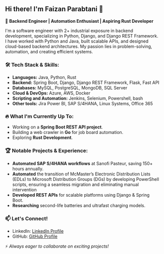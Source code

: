 ## Hi there! I'm Faizan Parabtani 👋

🚀 **Backend Engineer | Automation Enthusiast | Aspiring Rust Developer**

I'm a software engineer with 2+ industrial exposure in backend development, specializing in Python, Django, and Django REST Framework. I have worked with Python and Java, built scalable APIs, and designed cloud-based backend architectures. My passion lies in problem-solving, automation, and creating efficient systems.

### 🛠️ Tech Stack & Skills:
- **Languages:** Java, Python, Rust
- **Backend:** Spring Boot, Django, Django REST Framework, Flask, Fast API
- **Databases:** MySQL, PostgreSQL, MongoDB, SQL Server
- **Cloud & DevOps:** Azure, AWS, Docker
- **Scripting and Automation:** Jenkins, Selenium, Powershell, bash
- **Other tools:** Jira Power BI, SAP S/4HANA, Linux Systems, Office 365

### 🔥 What I'm Currently Up To:
- Working on a **Spring Boot REST API project**.
- Building a web crawler in **Go** for job board automation.
- Exploring **Rust Development**.

### 🏆 Notable Projects & Experience:
- **Automated SAP S/4HANA workflows** at Sanofi Pasteur, saving 150+ hours annually.
- **Automated** the transition of McMaster’s Electronic Distribution Lists (EDLs) to Microsoft Distribution Groups (DGs) by developing PowerShell scripts, ensuring a seamless migration and eliminating manual intervention
- **Developed REST APIs** for scalable platforms using Django & Spring Boot.
- **Researching** second-life batteries and ultrafast charging models.

### 📫 Let's Connect!
- LinkedIn: [LinkedIn Profile](https://www.linkedin.com/in/faizanparabtani)
- GitHub: [GitHub Profile](https://github.com/faizanparabtani)

⚡ _Always eager to collaborate on exciting projects!_
